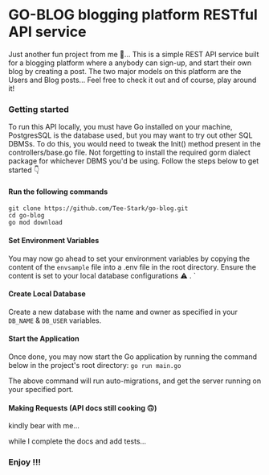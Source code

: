# GO-BLOG blogging platform RESTful API service

Just another fun project from me 👻... This is a simple REST API service built for a blogging platform where a anybody can sign-up, and start their own blog by creating a post. The two major models on this platform are the Users and Blog posts... Feel free to check it out and of course, play around it!

### Getting started
To run this API locally, you must have Go installed on your machine, PostgresSQL is the database used, but you may want to try out other SQL DBMSs. To do this, you would need to tweak the Init() method present in the controllers/base.go file. Not forgetting to install the required gorm dialect package for  whichever DBMS you'd be using. Follow the steps below to get started 👇

#### Run the following commands
```
git clone https://github.com/Tee-Stark/go-blog.git
cd go-blog
go mod download
```

#### Set Environment Variables
You may now go ahead to set your environment variables by copying the content of the `envsample` file into a .env file in the root directory. Ensure the content is set to your local database configurations ⚠ .
`
#### Create Local Database
Create a new database with the name and owner as specified in your `DB_NAME` & `DB_USER` variables. 

#### Start the Application
Once done, you may now start the Go application by running the command below in the project's root directory:
`go run main.go`

The above command will run auto-migrations, and get the server running on your specified port.

#### Making Requests (API docs still cooking 🙃)
kindly bear with me...

while I complete the docs and add tests...
### Enjoy !!!